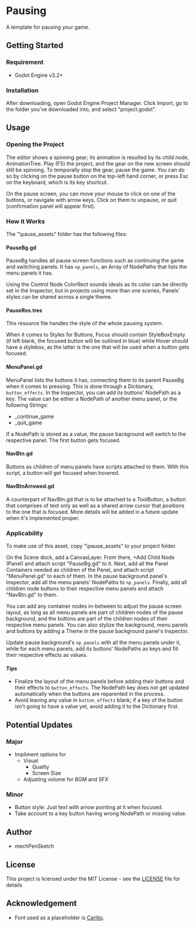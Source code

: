 # Pausing
A template for pausing your game.

## Getting Started
### Requirement
* Godot Engine v3.2+

### Installation
After downloading, open Godot Engine Project Manager. Click Import, go to the folder you've downloaded into, and select "project.godot".

## Usage
### Opening the Project
The editor shows a spinning gear; its animation is resulted by its child node, AnimationTree. Play (F5) the project, and the gear on the new screen should still be spinning. To temporally stop the gear, pause the game. You can do so by clicking on the pause button on the top-left hand corner, or press Esc on the keyboard, which is its key shortcut.

On the pause screen, you can move your mouse to click on one of the buttons, or navigate with arrow keys. Click on them to unpause, or quit (confirmation panel will appear first).

### How it Works
The "\pause_assets" folder has the following files:

#### PauseBg.gd
PauseBg handles all pause screen functions such as continuing the game and switching panels. It has `np_panels`, an Array of NodePaths that lists the menu panels it has.

Using the Control Node ColorRect sounds ideals as its color can be directly set in the Inspector, but in projects using more than one scenes, Panels' styles can be shared across a single theme.

#### PauseRes.tres
This resource file handles the style of the whole pausing system.

When it comes to Styles for Buttons, Focus should contain StyleBoxEmpty (if left blank, the focused button will be outlined in blue) while Hover should have a stylebox, as the latter is the one that will be used when a button gets focused.

#### MenuPanel.gd
MenuPanel lists the buttons it has, connecting them to its parent PauseBg when it comes to pressing. This is done through a Dictionary, `button_effects`.
In the Inspector, you can add its buttons' NodePath as a key. The value can be either a NodePath of another menu panel, or the following Strings:
* _continue_game
* _quit_game

If a NodePath is stored as a value, the pause background will switch to the respective panel. The first button gets focused.

#### NavBtn.gd
Buttons as children of menu panels have scripts attached to them. With this script, a button will get focused when hovered.

#### NavBtnArrowed.gd
A counterpart of NavBtn.gd that is to be attached to a ToolButton, a button that comprises of text only as well as a shared arrow cursor that positions to the one that is focused. More details will be added in a future update when it's implemented proper.

### Applicability
To make use of this asset, copy "\pause_assets" to your project folder.

On the Scene dock, add a CanvasLayer. From there, +Add Child Node (Panel) and attach script "PauseBg.gd" to it. Next, add all the Panel Containers needed as children of the Panel, and attach script "MenuPanel.gd" to each of them. In the pause background panel's Inspector, add all the menu panels' NodePaths to `np_panels`. Finally, add all children node buttons to their respective menu panels and attach "NavBtn.gd" to them.

You can add any container nodes in-between to adjust the pause screen layout, as long as all menu panels are part of children nodes of the pause background, and the buttons are part of the children nodes of their respective menu panels. You can also stylize the background, menu panels and buttons by adding a Theme in the pause background panel's Inspector. 

Update pause background's `np_panels` with all the menu panels under it, while for each menu panels, add its buttons' NodePaths as keys and fill their respective effects as values.

#### Tips
* Finalize the layout of the menu panels before adding their buttons and their effects to `button_effects`. The NodePath key does not get updated automatically when the buttons are reparented in the process.
* Avoid leaving any value in ```button_effects``` blank; if a key of the button isn't going to have a value yet, avoid adding it to the Dictionary first.

## Potential Updates

### Major
* Impliment options for
  * Visual
    * Quality
    * Screen Size
  * Adjusting volume for BGM and SFX

### Minor
* Button style: Just text with arrow pointing at it when focused.
* Take account to a key button having wrong NodePath or missing value.

## Author
* mechPenSketch

## License
This project is licensed under the MIT License - see the [LICENSE](LICENSE) file for details

## Acknowledgement
* Font used as a placeholder is [Carlito](https://fontlibrary.org/en/font/carlito).